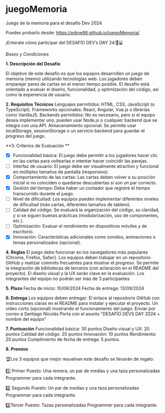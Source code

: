 # juegoMemoria
Juego de la memoria para el desafío Dev 2024

Puedes probarlo desde: https://edme88.github.io/juegoMemoria/

¡Enterate cómo participar del DESAFÍO DEV’s DAY 24!🚀💻


_Bases y Condiciones_

**1. Descripción del Desafío**

El objetivo de este desafío es que los equipos desarrollen un juego de memoria (memo) utilizando tecnologías web. Los jugadores deben emparejar pares de cartas en el menor tiempo posible. El desafío está orientado a evaluar el diseño, funcionalidad, y optimización del código, así como la experiencia de usuario.

**2. Requisitos Técnicos**
Lenguajes permitidos: HTML, CSS, JavaScript (o TypeScript).
Frameworks opcionales: React, Angular, Vue.js o librerías como VanillaJS.
Backends permitidos: No es necesario, pero si el equipo desea implementar uno, pueden usar Node.js o cualquier backend que se integre con una API.
Almacenamiento opcional: Se permite usar localStorage, sessionStorage o un servicio backend para guardar el progreso del juego.

**3. Criterios de Evaluación **
- [X] Funcionalidad básica: El juego debe permitir a los jugadores hacer clic en las cartas para voltearlas e intentar hacer coincidir las parejas.
- [ ] Interfaz de usuario: El juego debe ser visualmente atractivo y funcional en múltiples tamaños de pantalla (responsivo).
- [X] Comportamiento de las cartas: Las cartas deben volver a su posición inicial si no coinciden o quedarse descubiertas si son un par correcto.
- [X] Gestión del tiempo: Debe haber un contador que registre el tiempo transcurrido durante el juego.
- [ ] Nivel de dificultad: Los equipos pueden implementar diferentes niveles de dificultad (más cartas, diferentes tamaños de tablero).
- [ ] Calidad del código: Se evaluará la organización del código, su claridad, y si se siguen buenas prácticas (modularización, uso de componentes, etc.).
- [ ] Optimización: Evaluar el rendimiento en dispositivos móviles y de escritorio.
- [X] Innovación: Características adicionales como sonidos, animaciones o temas personalizados (opcional).

**4. Reglas**
El juego debe funcionar en los navegadores más populares (Chrome, Firefox, Safari).
Los equipos deben trabajar en un repositorio GitHub y realizar commits frecuentes para mostrar el progreso.
Se permite la integración de bibliotecas de terceros (con aclaración en el README del proyecto).
El diseño visual y la UX serán clave en la evaluación.
Los integrantes del equipo no podrán ser más de 3 participantes

**5. Plazo**
Fecha de inicio: 10/09/2024
Fecha de entrega: 13/09/2024

**6. Entrega**
Los equipos deben entregar:
El enlace al repositorio GitHub con instrucciones claras en el README para instalar y ejecutar el proyecto.
Un video corto (opcional) mostrando el funcionamiento del juego.
Enviar por correo a Santiago Nicolás Porta con el asunto “DESAFÍO DEVS DAY 2024 + nombre del equipo”

**7. Puntuación**
Funcionalidad básica: 30 puntos
Diseño visual y UX: 20 puntos
Calidad del código: 20 puntos
Innovación: 10 puntos
Rendimiento: 20 puntos
Cumplimiento de fecha de entrega: 5 puntos.

**8. Premios**

🏆Los 3 equipos que mejor resuelvan este desafío se llevarán de regalo:

1️⃣ Primer Puesto: Una remera, un par de medias y una taza personalizadas Programmer para cada integrante.

2️⃣ Segundo Puesto:  Un par de medias y una taza personalizadas Programmer para cada integrante.

3️⃣Tercer Puesto:  Tazas personalizadas Programmer para cada integrante.
